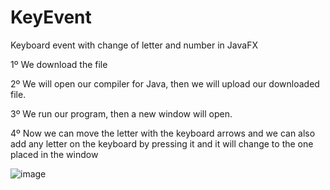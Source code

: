 # KeyEvent
Keyboard event with change of letter and number in JavaFX


1º We download the file

2º We will open our compiler for Java, then we will upload our downloaded file.

3º We run our program, then a new window will open.

4º Now we can move the letter with the keyboard arrows and we can also add any letter on the keyboard by pressing it and it will change to the one placed in the window

![image](https://user-images.githubusercontent.com/102023611/194150049-07559eae-5fc3-4e2e-a474-9f273aa350dd.png)
